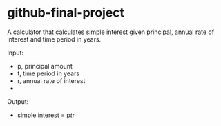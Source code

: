 # github-final-project
A calculator that calculates simple interest given principal, annual rate of interest and time period in years.

Input:
   - p, principal amount
   - t, time period in years
   - r, annual rate of interest
   - 
Output:
   - simple interest = p*t*r

